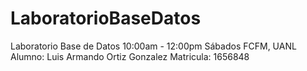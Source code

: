 # LaboratorioBaseDatos
Laboratorio Base de Datos 10:00am - 12:00pm Sábados FCFM, UANL
Alumno: Luis Armando Ortiz Gonzalez
Matricula: 1656848
